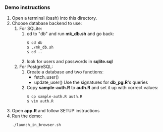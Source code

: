 ### Demo instructions

1. Open a terminal (bash) into this directory.
1. Choose database backend to use:
    1. For SQLite:
        1. cd to "db" and run **mk_db.sh** and go back:
            ```bash
            $ cd db
            $ ./mk_db.sh
            $ cd ..
            ```
        1. look for users and passwords in **sqlite.sql**
    1. For PostgreSQL:
        1. Create a database and two functions:
            - fetch_user()
            - update_user()
           Use the signatures for **db_pg.R**'s queries
        1. Copy **sample-auth.R** to **auth.R** and set it up with correct values:
            ```bash
            $ cp sample-auth.R auth.R
            $ vim auth.R
            ```
1. Open **app.R** and follow SETUP instructions
1. Run the demo:
    ```bash
    ./launch_in_browser.sh
    ```

